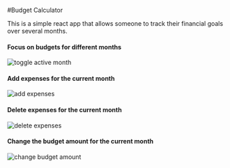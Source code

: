 #Budget Calculator

This is a simple react app that allows someone to track their financial goals over several months.

#### Focus on budgets for different months

![toggle active month](https://i.imgur.com/3SdHeFk.gif)

#### Add expenses for the current month

![add expenses](https://i.imgur.com/V2Qc9EH.gif)

#### Delete expenses for the current month

![delete expenses](https://i.imgur.com/2UWW410.gif)

#### Change the budget amount for the current month

![change budget amount](https://i.imgur.com/2SNlTmh.gif)
